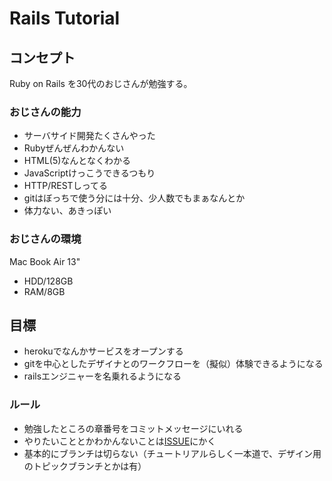 # Rails Tutorial


## コンセプト

Ruby on Rails を30代のおじさんが勉強する。

### おじさんの能力

* サーバサイド開発たくさんやった
* Rubyぜんぜんわかんない
* HTML(5)なんとなくわかる
* JavaScriptけっこうできるつもり
* HTTP/RESTしってる
* gitはぼっちで使う分には十分、少人数でもまぁなんとか
* 体力ない、あきっぽい

### おじさんの環境

Mac Book Air 13"
- HDD/128GB
- RAM/8GB

## 目標

* herokuでなんかサービスをオープンする
* gitを中心としたデザイナとのワークフローを（擬似）体験できるようになる
* railsエンジニャーを名乗れるようになる

### ルール

* 勉強したところの章番号をコミットメッセージにいれる
* やりたいこととかわかんないことは[ISSUE](https://github.com/shoota/rails-tutorial/issues)にかく
* 基本的にブランチは切らない（チュートリアルらしく一本道で、デザイン用のトピックブランチとかは有）

